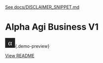 [See docs/DISCLAIMER_SNIPPET.md](../DISCLAIMER_SNIPPET.md)

# Alpha Agi Business V1

![preview](../alpha_agi_insight_v1/favicon.svg){.demo-preview}

[View README](../../alpha_factory_v1/demos/alpha_agi_business_v1/README.md)
